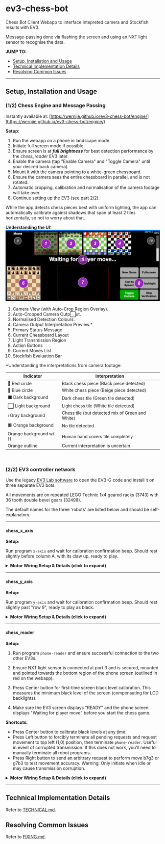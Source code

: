 # ev3-chess-bot

Chess Bot Client Webapp to interface intepreted camera and Stockfish results with EV3.

Message-passing done via flashing the screen and using an NXT light sensor to recognise the data.

**JUMP TO:**
- [Setup, Installation and Usage](#setup-installation-and-usage)
- [Technical Implementation Details](docs/TECHNICAL.md)
- [Resolving Common Issues](docs/FIXING.md)

---

## Setup, Installation and Usage

### (1/2) Chess Engine and Message Passing

Instantly available at: [https://wernjie.github.io/ev3-chess-bot/engine/](https://wernjie.github.io/ev3-chess-bot/engine/)

**Setup:**
1. Run the webapp on a phone in landscape mode.
2. Initiate full screen mode if possible.
3. Ensure screen is at ***full brightness*** for best detection performance by the *chess_reader* EV3 later.
4. Enable the camera (tap "Enable Camera" and "Toggle Camera" until your desired back camera).
5. Mount it with the camera pointing to a white-green chessboard.
6. Ensure the camera sees the entire chessboard in parallel, and is not rotated.
7. Automatic cropping, calibration and normalisation of the camera footage will take over.
8. Continue setting up the EV3 (see part 2/2).

While the app detects chess pieces best with uniform lighting, the app can automatically calibrate against shadows that span at least 2 tiles horizontally, so not to worry about that.

**Understanding the UI:**
![UI Image](docs/assets/interface.png)

1. Camera View (with Auto-Crop Region Overlay).
2. Auto-Cropped Camera Outp⬜️ut.
3. Normalised Detection Colours.
4. Camera Output Interpretation Preview.\*
5. Primary Status Message
6. Current Chessboard Layout
7. Light Transmission Region
8. Action Buttons
9. Current Moves List
10. Stockfish Evaluation Bar

\*Understanding the interpretations from camera footage:

| Indicator | Interpretation |
| --- | --- |
| 🔴 Red circle | Black chess piece (Black piece detected) |
| 🔵 Blue circle | White chess piece (Beige piece detected) |
| ⬛️ Dark background | Dark chess tile (Green tile detected) |
| ⬜️ Light background | Light chess tile (White tile detected) |
| ℹ️ Gray background | Chess tile (but detected mix of Green and White) |
| 🟧 Orange background | No tile detected |
| Orange background w/ H | Human hand covers tile completely |
| Orange outline | Current interpretation is uncertain |

<br/>

### (2/2) EV3 controller network

Use the legacy [EV3 Lab software](https://education.lego.com/en-us/downloads/retiredproducts/mindstorms-ev3-lab/software) to open the EV3-G code and install it on three separate EV3 bots.

All movements are on repeated LEGO Technic 1x4 geared racks (3743) with 36 tooth double bevel gears (32498).

The default names for the three 'robots' are listed below and should be self-explanatory.

---
#### chess_x_axis

**Setup:**

Run program `x-axis` and wait for calibration confirmation beep. Should rest slightly before column A, with its claw up, ready to play.

<details>
<summary><b>Motor Wiring Setup & Details (click to expand)</b></summary>

<ul>
<li>Movement using *Large Motor B*. Runs in reverse direction (negative power drives movement from column A to column H), offset -80° rotation away from chessboard column A (outside of the board). </li>
<li>Pickup mechanism on *Large Motor A*. Range of motion approx slightly under 90°. Positive rotation to move mechanism down.</li>
<li>Claw mechanism on *Medium Motor D*. Jammable to close and open positions at 100% power in under 0.2 seconds. Positive rotation for closing.</li>
</ul>

Range of motion available from ***80° motor rotation before column A*** (jammed completely at full power) to ***column H***.

</details>

---
#### chess_y_axis

**Setup:**

Run program `y-axis` and wait for calibration confirmation beep. Should rest slightly past "row 9", ready to play as black.

<details>
<summary><b>Motor Wiring Setup & Details (click to expand)</b></summary>

<ul>
<li>Movement *Medium Motor C* for left side (next to chessboard column A; clockwise goes from rows 8-1)</li>
<li>Movement *Medium Motor B* for right side (next to chessboard column H; anticlockwise goes from rows 8-1)</li>
</ul>

Range of motion available from ***row 1*** to ***95° motor rotation past "row 9"*** (i.e. one imaginary row out of chess board, jammed completely).

</details>

---
#### chess_reader

**Setup:**

1. Run program `phone-reader` and ensure successful connection to the two other EV3s.

2. Ensure NXT light sensor is connected at port 3 and is secured, mounted and pointed towards the bottom region of the phone screen (outlined in red on the webapp).

3. Press Center button for first-time screen black level calibration. This measures the minimum black level of the screen (compensating for LCD backlights).

4. Make sure the EV3 screen displays "READY" and the phone screen displays "Waiting for player move" before you start the chess game.

**Shortcuts:**

- Press Center button to calibrate black levels at any time.
- Press Left button to forcibly terminate all pending requests and request movement to top left (1,0) position, then terminate `phone-reader`. Useful in event of corrupted transmission. If this does not work, you'll need to manually terminate all robot programs.
- Press Right button to send an arbitrary request to perform move b7g3 or g7b3 to test movement accuracy. Warning: Only initiate when idle or may cause transmission corruption.

<details>
<summary><b>Motor Wiring Setup & Details (click to expand)</b></summary>

<ul>
<li> *NXT Light Sensor* at port 3. Mount in less than one piece distance above the screen. Ensure **screen is at full brightness**. </li>
</ul>

This asynchronously reads screen flashes from phone and interprets as movement.

</details>

---

## Technical Implementation Details

Refer to [TECHNICAL.md](docs/TECHNICAL.md).

## Resolving Common Issues

Refer to [FIXING.md](docs/FIXING.md).
